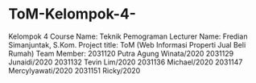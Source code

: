 # ToM-Kelompok-4-
Kelompok 4
Course Name: Teknik Pemograman
Lecturer Name: Fredian Simanjuntak, S.Kom.
Project title: ToM (Web Informasi Properti Jual Beli Rumah)
Team Member:
2031120 Putra Agung Winata/2020
2031129 Junaidi/2020
2031132 Tevin Lim/2020
2031136 Michael/2020
2031147 Mercylyawati/2020
2031151 Ricky/2020
